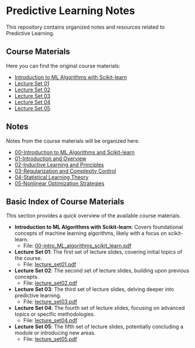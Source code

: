 # Predictive Learning Notes

This repository contains organized notes and resources related to Predictive Learning.

## Course Materials

Here you can find the original course materials:

*   [Introduction to ML Algorithms with Scikit-learn](course-materials/00-intro_ML_algorithms_scikit_learn.pdf)
*   [Lecture Set 01](course-materials/lecture_set01.pdf)
*   [Lecture Set 02](course-materials/lecture_set02.pdf)
*   [Lecture Set 03](course-materials/lecture_set03.pdf)
*   [Lecture Set 04](course-materials/lecture_set04.pdf)
*   [Lecture Set 05](course-materials/lecture_set05.pdf)

## Notes

Notes from the course materials will be organized here.

*   [00-Introduction to ML Algorithms and Scikit-learn](notes/00-intro_ML_algorithms_scikit_learn.md)
*   [01-Introduction and Overview](notes/01-introduction_and_overview.md)
*   [02-Inductive Learning and Principles](notes/02-inductive-learning-and-principles.md)
*   [03-Regularization and Complexity Control](notes/03-regularization-and-complexity-control.md)
*   [04-Statistical Learning Theory](notes/04-statistical-learning-theory.md)
*   [05-Nonlinear Optimization Strategies](notes/05-nonlinear-optimization-strategies.md)

## Basic Index of Course Materials

This section provides a quick overview of the available course materials.

*   **Introduction to ML Algorithms with Scikit-learn**: Covers foundational concepts of machine learning algorithms, likely with a focus on scikit-learn.
    *   File: [00-intro_ML_algorithms_scikit_learn.pdf](course-materials/00-intro_ML_algorithms_scikit_learn.pdf)
*   **Lecture Set 01**: The first set of lecture slides, covering initial topics of the course.
    *   File: [lecture_set01.pdf](course-materials/lecture_set01.pdf)
*   **Lecture Set 02**: The second set of lecture slides, building upon previous concepts.
    *   File: [lecture_set02.pdf](course-materials/lecture_set02.pdf)
*   **Lecture Set 03**: The third set of lecture slides, delving deeper into predictive learning.
    *   File: [lecture_set03.pdf](course-materials/lecture_set03.pdf)
*   **Lecture Set 04**: The fourth set of lecture slides, focusing on advanced topics or specific methodologies.
    *   File: [lecture_set04.pdf](course-materials/lecture_set04.pdf)
*   **Lecture Set 05**: The fifth set of lecture slides, potentially concluding a module or introducing new areas.
    *   File: [lecture_set05.pdf](course-materials/lecture_set05.pdf)